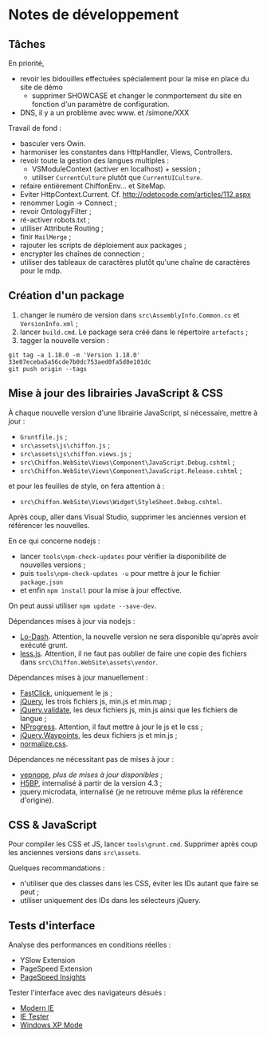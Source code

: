 Notes de développement
======================

Tâches
------

En priorité,
- revoir les bidouilles effectuées spécialement pour la mise en place du site de démo
  * supprimer SHOWCASE et changer le conmportement du site en fonction d'un
    paramètre de configuration.
- DNS, il y a un problème avec www. et /simone/XXX

Travail de fond :
- basculer vers Owin.
- harmoniser les constantes dans HttpHandler, Views, Controllers.
- revoir toute la gestion des langues multiples :
  * VSModuleContext (activer en localhost) + session ;
  * utiliser `CurrentCulture` plutôt que `CurrentUICulture`.
- refaire entièrement ChiffonEnv... et SiteMap.
- Eviter HttpContext.Current. Cf. http://odetocode.com/articles/112.aspx
- renommer Login -> Connect ;
- revoir OntologyFilter ;
- ré-activer robots.txt ;
- utiliser Attribute Routing ;
- finir `MailMerge` ;
- rajouter les scripts de déploiement aux packages ;
- encrypter les chaînes de connection ;
- utiliser des tableaux de caractères plutôt qu'une chaîne de caractères pour le mdp.

Création d'un package
---------------------

1. changer le numéro de version dans `src\AssemblyInfo.Common.cs` et `VersionInfo.xml` ;
2. lancer `build.cmd`. Le package sera créé dans le répertoire `artefacts` ;
3. tagger la nouvelle version :
```
git tag -a 1.18.0 -m 'Version 1.18.0' 33e07eceba5a56cde7b0dc753aed0fa5d0e101dc
git push origin --tags
```

Mise à jour des librairies JavaScript & CSS
-------------------------------------------

À chaque nouvelle version d'une librairie JavaScript, si nécessaire, mettre à jour :
- `Gruntfile.js` ;
- `src\assets\js\chiffon.js` ;
- `src\assets\js\chiffon.views.js` ;
- `src\Chiffon.WebSite\Views\Component\JavaScript.Debug.cshtml` ;
- `src\Chiffon.WebSite\Views\Component\JavaScript.Release.cshtml` ;

et pour les feuilles de style, on fera attention à :
- `src\Chiffon.WebSite\Views\Widget\StyleSheet.Debug.cshtml`.

Après coup, aller dans Visual Studio, supprimer les anciennes version et
référencer les nouvelles.

En ce qui concerne nodejs :
- lancer `tools\npm-check-updates` pour vérifier la disponibilité de nouvelles versions ;
- puis `tools\npm-check-updates -u` pour mettre à jour le fichier `package.json`
- et enfin `npm install` pour la mise à jour effective.

On peut aussi utiliser `npm update --save-dev`.

Dépendances mises à jour via nodejs :
- [Lo-Dash](https://lodash.com/). Attention, la nouvelle version ne sera
  disponible qu'après avoir exécuté grunt.
- [less.js](http://lesscss.org/). Attention, il ne faut pas oublier de faire
  une copie des fichiers dans `src\Chiffon.WebSite\assets\vendor`.

Dépendances mises à jour manuellement :
- [FastClick](https://github.com/ftlabs/fastclick), uniquement le js ;
- [jQuery](https://jquery.com/download/), les trois fichiers js, min.js et min.map ;
- [jQuery.validate](http://jqueryvalidation.org/), les deux fichiers js, min.js
  ainsi que les fichiers de langue ;
- [NProgress](http://ricostacruz.com/nprogress/). Attention, il faut mettre
  à jour le js et le css ;
- [jQuery.Waypoints](https://github.com/imakewebthings/waypoints), les deux
  fichiers js et min.js ;
- [normalize.css](http://necolas.github.io/normalize.css/).

Dépendances ne nécessitant pas de mises à jour :
- [yepnope](http://yepnopejs.com/), _plus de mises à jour disponibles_ ;
- [H5BP](https://github.com/h5bp/html5-boilerplate), internalisé à partir de la version 4.3 ;
- jquery.microdata, internalisé (je ne retrouve même plus la référence d'origine).

CSS & JavaScript
----------------

Pour compiler les CSS et JS, lancer `tools\grunt.cmd`.
Supprimer après coup les anciennes versions dans `src\assets`.

Quelques recommandations :
- n'utiliser que des classes dans les CSS, éviter les IDs autant que faire se peut ;
- utiliser uniquement des IDs dans les sélecteurs jQuery.

Tests d'interface
-----------------

Analyse des performances en conditions réelles :
- YSlow Extension
- PageSpeed Extension
- [PageSpeed Insights](http://developers.google.com/speed/pagespeed/insights/)

Tester l'interface avec des navigateurs désués :
- [Modern IE](http://www.modern.ie/)
- [IE Tester](http://my-debugbar.com/wiki/IETester/HomePage)
- [Windows XP Mode](http://windows.microsoft.com/en-us/windows7/products/features/windows-xp-mode)
